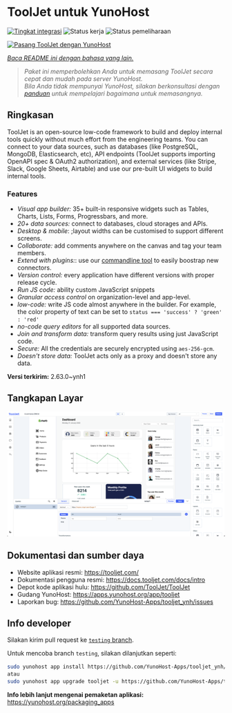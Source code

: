 <!--
N.B.: README ini dibuat secara otomatis oleh <https://github.com/YunoHost/apps/tree/master/tools/readme_generator>
Ini TIDAK boleh diedit dengan tangan.
-->

# ToolJet untuk YunoHost

[![Tingkat integrasi](https://dash.yunohost.org/integration/tooljet.svg)](https://ci-apps.yunohost.org/ci/apps/tooljet/) ![Status kerja](https://ci-apps.yunohost.org/ci/badges/tooljet.status.svg) ![Status pemeliharaan](https://ci-apps.yunohost.org/ci/badges/tooljet.maintain.svg)

[![Pasang ToolJet dengan YunoHost](https://install-app.yunohost.org/install-with-yunohost.svg)](https://install-app.yunohost.org/?app=tooljet)

*[Baca README ini dengan bahasa yang lain.](./ALL_README.md)*

> *Paket ini memperbolehkan Anda untuk memasang ToolJet secara cepat dan mudah pada server YunoHost.*  
> *Bila Anda tidak mempunyai YunoHost, silakan berkonsultasi dengan [panduan](https://yunohost.org/install) untuk mempelajari bagaimana untuk memasangnya.*

## Ringkasan

ToolJet is an open-source low-code framework to build and deploy internal tools quickly without much effort from the engineering teams. You can connect to your data sources, such as databases (like PostgreSQL, MongoDB, Elasticsearch, etc), API endpoints (ToolJet supports importing OpenAPI spec & OAuth2 authorization), and external services (like Stripe, Slack, Google Sheets, Airtable) and use our pre-built UI widgets to build internal tools.

### Features

- *Visual app builder:* 35+ built-in responsive widgets such as Tables, Charts, Lists, Forms, Progressbars, and more.
- *20+ data sources:* connect to databases, cloud storages and APIs.
- *Desktop & mobile*: ;layout widths can be customised to support different screens. 
- *Collaborate:* add comments anywhere on the canvas and tag your team members.
- *Extend with plugins:*: use our [commandline tool](https://www.npmjs.com/package/tooljet) to easily boostrap new connectors.
- *Version control:* every application have different versions with proper release cycle.
- *Run JS code:* ability custom JavaScript snippets
- *Granular access control* on organization-level and app-level.
- *low-code:* write JS code almost anywhere in the builder. For example, the color property of text can be set to `status === 'success' ? 'green' : 'red'`
- *no-code query editors* for all supported data sources.
- *Join and transform data:* transform query results using just JavaScript code. 
- *Secure:* All the credentials are securely encrypted using `aes-256-gcm`.
- *Doesn't store data:* ToolJet acts only as a proxy and doesn't store any data.


**Versi terkirim:** 2.63.0~ynh1

## Tangkapan Layar

![Tangkapan Layar pada ToolJet](./doc/screenshots/example.png)

## Dokumentasi dan sumber daya

- Website aplikasi resmi: <https://tooljet.com/>
- Dokumentasi pengguna resmi: <https://docs.tooljet.com/docs/intro>
- Depot kode aplikasi hulu: <https://github.com/ToolJet/ToolJet>
- Gudang YunoHost: <https://apps.yunohost.org/app/tooljet>
- Laporkan bug: <https://github.com/YunoHost-Apps/tooljet_ynh/issues>

## Info developer

Silakan kirim pull request ke [`testing` branch](https://github.com/YunoHost-Apps/tooljet_ynh/tree/testing).

Untuk mencoba branch `testing`, silakan dilanjutkan seperti:

```bash
sudo yunohost app install https://github.com/YunoHost-Apps/tooljet_ynh/tree/testing --debug
atau
sudo yunohost app upgrade tooljet -u https://github.com/YunoHost-Apps/tooljet_ynh/tree/testing --debug
```

**Info lebih lanjut mengenai pemaketan aplikasi:** <https://yunohost.org/packaging_apps>
